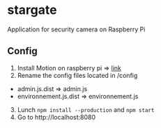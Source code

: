 # stargate
Application for security camera on Raspberry Pi

## Config
1. Install Motion on raspberry pi => [link](http://www.lavrsen.dk/foswiki/bin/view/Motion/WebHome) 
2. Rename the config files located in /config  
  - admin.js.dist => admin.js
  - environnement.js.dist => environnement.js
3. Lunch ```npm install --production``` and ```npm start```
4. Go to http://localhost:8080
